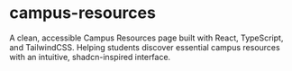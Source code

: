 # campus-resources
A clean, accessible Campus Resources page built with React, TypeScript, and TailwindCSS. Helping students discover essential campus resources with an intuitive, shadcn-inspired interface.
